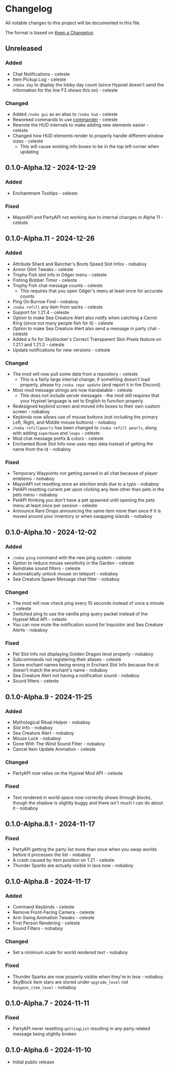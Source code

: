 # Changelog

All notable changes to this project will be documented in this file.

The format is based on [Keep a Changelog](https://keepachangelog.com/en/1.0.0/).

## Unreleased

### Added

- Chat Notifications - celeste
- Item Pickup Log - celeste
- `/noba day` to display the lobby day count (since Hypixel doesn't send the information for the line F3 shows this on) - celeste

### Changed

- Added `/noba gui` as an alias to `/noba hud` - celeste
- Reworked commands to use [commander](https://github.com/celestialfault/commander) - celeste
- Rewrote the HUD internals to make adding new elements easier - celeste
- Changed how HUD elements render to properly handle different window sizes - celeste
  - This will cause existing info boxes to be in the top left corner when updating

## 0.1.0-Alpha.12 - 2024-12-29

### Added

- Enchantment Tooltips - celeste

### Fixed

- MayorAPI and PartyAPI not working due to internal changes in Alpha 11 - celeste

## 0.1.0-Alpha.11 - 2024-12-26

### Added

- Attribute Shard and Rancher's Boots Speed Slot Infos - nobaboy
- Armor Glint Tweaks - celeste
- Trophy Fish slot info in Odger menu - celeste
- Fishing Bobber Timer - celeste
- Trophy Fish chat message counts - celeste
  - This requires that you open Odger's menu at least once for accurate counts
- Ping On Burrow Find - nobaboy
- `/noba refill` any item from sacks - celeste
- Support for 1.21.4 - celeste
- Option to make Sea Creature Alert also notify when catching a Carrot King (since not many people fish for it) - celeste
- Option to make Sea Creature Alert also send a message in party chat - celeste
- Added a fix for Skyblocker's Correct Transparent Skin Pixels feature on 1.21.1 and 1.21.3 - celeste
- Update notifications for new versions - celeste

### Changed

- The mod will now pull some data from a repository - celeste
  - This is a fairly large internal change; if something doesn't load properly, please try `/noba repo update` (and report it in the Discord)
- Most mod message strings are now translatable - celeste
  - This does not include server messages - the mod still requires that your Hypixel language is set to English to function properly
- Redesigned keybind screen and moved info boxes to their own custom screen - nobaboy
- Keybinds now allows use of mouse buttons (not including the primary Left, Right, and Middle mouse buttons) - nobaboy
- `/noba refillpearls` has been changed to `/noba refill pearls`, along with adding `superboom` and `leaps` - celeste
- Mod chat message prefix & colors - celeste
- Enchanted Book Slot Info now uses repo data instead of getting the name from the id - nobaboy

### Fixed

- Temporary Waypoints not getting parsed in all chat because of player emblems - nobaboy
- MayorAPI not resetting once an election ends due to a typo - nobaboy
- PetAPI resetting current pet upon clicking any item other than pets in the pets menu - nobaboy
- PetAPI thinking you don't have a pet spawned until opening the pets menu at least once per session - celeste
- Announce Rare Drops announcing the same item more than once if it is moved around your inventory or when swapping islands - nobaboy

## 0.1.0-Alpha.10 - 2024-12-02

### Added

- `/noba ping` command with the new ping system - celeste
- Option to reduce mouse sensitivity in the Garden - celeste
- Reindrake sound filters - celeste
- Automatically unlock mouse on teleport - nobaboy
- Sea Creature Spawn Message chat filter - nobaboy

### Changed

- The mod will now check ping every 10 seconds instead of once a minute - celeste
- Switched ping to use the vanilla ping query packet instead of the Hypixel Mod API - celeste
- You can now mute the notification sound for Inquisitor and Sea Creature Alerts - nobaboy

### Fixed

- Pet Slot Info not displaying Golden Dragon level properly - nobaboy
- Subcommands not registering their aliases - celeste
- Some enchant names being wrong in Enchant Slot Info because the id doesn't match the enchant's name - nobaboy
- Sea Creature Alert not having a notification sound - nobaboy
- Sound filters - celeste

## 0.1.0-Alpha.9 - 2024-11-25

### Added

- Mythological Ritual Helper - nobaboy
- Slot Info - nobaboy
- Sea Creature Alert - nobaboy
- Mouse Lock - nobaboy
- Gone With The Wind Sound Filter - nobaboy
- Cancel Item Update Animation - celeste

### Changed

- PartyAPI now relies on the Hypixel Mod API - celeste

### Fixed

- Text rendered in world space now correctly shows through blocks, though the shadow is slightly buggy and there isn't much I can do about it - nobaboy

## 0.1.0-Alpha.8.1 - 2024-11-17

### Fixed

- PartyAPI getting the party list more than once when you swap worlds before it processes the list - nobaboy
- A crash caused by item position on 1.21 - celeste
- Thunder Sparks are actually visible in lava now - nobaboy

## 0.1.0-Alpha.8 - 2024-11-17

### Added

- Command Keybinds - celeste
- Remove Front-Facing Camera - celeste
- Arm Swing Animation Tweaks - celeste
- First Person Rendering - celeste
- Sound Filters - nobaboy

### Changed

- Set a minimum scale for world rendered text - nobaboy

### Fixed

- Thunder Sparks are now properly visible when they're in lava - nobaboy
- SkyBlock item stars are stored under `upgrade_level` not `dungeon_item_level` - nobaboy

## 0.1.0-Alpha.7 - 2024-11-11

### Fixed

- PartyAPI never resetting `gettingList` resulting in any party related message being slightly broken

## 0.1.0-Alpha.6 - 2024-11-10

- Initial public release

